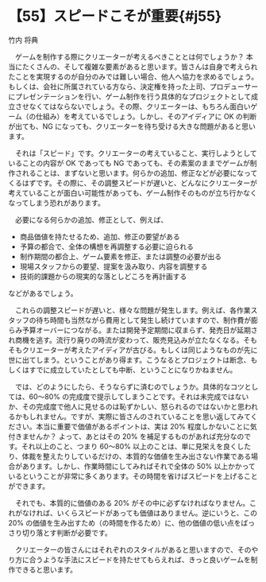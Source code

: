 # 【55】スピードこそが重要{#j55}

<div class="author">竹内 将典</div>

　ゲームを制作する際にクリエーターが考えるべきこととは何でしょうか？ 本当にたくさんの、そして複雑な要素があると思います。皆さんは自身で考えられたことを実現するのが自分のみでは難しい場合、他人へ協力を求めるでしょう。もしくは、会社に所属されている方なら、決定権を持った上司、プロデューサーにプレゼンテーションを行い、ゲーム制作を行う具体的なプロジェクトとして成立させなくてはならないでしょう。その際、クリエーターは、もちろん面白いゲーム（の仕組み）を考えているでしょう。しかし、そのアイディアに OK の判断が出ても、NG になっても、クリエーターを待ち受ける大きな問題があると思います。

　それは「スピード」です。クリエーターの考えていること、実行しようとしていることの内容が OK であっても NG であっても、その素案のままでゲームが制作されることは、まずないと思います。何らかの追加、修正などが必要になってくるはずです。その際に、その調整スピードが遅いと、どんなにクリエーターが考えていることが面白い可能性があっても、ゲーム制作そのものが立ち行かなくなってしまう恐れがあります。

　必要になる何らかの追加、修正として、例えば、

* 商品価値を持たせるため、追加、修正の要望がある
* 予算の都合で、全体の構想を再調整する必要に迫られる
* 制作期間の都合上、ゲーム要素を修正、または調整の必要が出る
* 現場スタッフからの要望、提案を汲み取り、内容を調整する
* 技術的課題からの現実的な落としどころを再計画する

などがあるでしょう。

　これらの調整スピードが遅いと、様々な問題が発生します。例えば、各作業スタッフの待ち時間も当然ながら費用として発生し続けていますので、制作費が膨らみ予算オーバーにつながる。または開発予定期間に収まらず、発売日が延期され商機を逃す。流行り廃りの時流が変わって、販売見込みが立たなくなる。そもそもクリエーターが考えたアイディアが古びる。もしくは同じようなものが先に世に出てしまう。ということがあり得ます。こうなるとプロジェクトは断念、もしくはすでに成立していたとしても中断、ということになりかねません。

　では、どのようにしたら、そうならずに済むのでしょうか。具体的なコツとしては、60～80% の完成度で提示してしまうことです。それは未完成ではないか、その完成度で他人に見せるのは恥ずかしい、怒られるのではないかと思われるかもしれません。ですが、実際に皆さんのされていることを思い返してみてください。本当に重要で価値があるポイントは、実は 20% 程度しかないことに気付きませんか？ よって、あとはその 20% を補足するものがあれば充分なのです。それ以上のこと、つまり 60～80% 以上のことは、単に見栄えを良くしたり、体裁を整えたりしているだけの、本質的な価値を生み出さない作業である場合があります。しかし、作業時間にしてみればそれで全体の 50% 以上かかっているということが非常に多くあります。その時間を省けばスピードを上げることができます。

　それでも、本質的に価値のある 20% がその中に必ずなければなりません。これがなければ、いくらスピードがあっても価値はありません。逆にいうと、この 20% の価値を生み出すため（の時間を作るため）に、他の価値の低い点をばっさり切り落とす判断が必要です。

　クリエーターの皆さんにはそれぞれのスタイルがあると思いますので、そのやり方に合うような手法にスピードを持たせてもらえれば、きっと良いゲームを制作できると思います。
